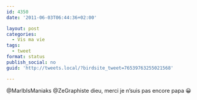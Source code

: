```yaml
---
id: 4350
date: '2011-06-03T06:44:36+02:00'

layout: post
categories:
  - Vis ma vie
tags:
  - tweet
format: status
publish_social: no
guid: 'http://tweets.local/?birdsite_tweet=76539763255021568'

---
```


@MarlbIsManiaks @ZeGraphiste dieu, merci je n’suis pas encore papa 😀